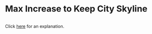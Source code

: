 # Max Increase to Keep City Skyline 

~~~java

~~~

Click [here](Explanation.md) for an explanation.

